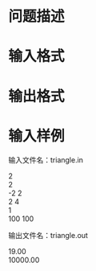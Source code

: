 

# 问题描述



# 输入格式



# 输出格式



# 输入样例


<p>
	输入文件名：triangle.in
</p>
<p>
	2 <br/>
2 <br/>
-2 2 <br/>
2 4 <br/>
1 <br/>
100 100
</p>
<p>
	输出文件名：triangle.out
</p>
<p>
	19.00 <br/>
10000.00
</p>
<p>
	<br/>
</p>

